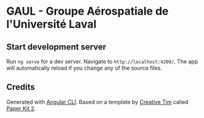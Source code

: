 # GAUL - Groupe Aérospatiale de l'Université Laval

## Start development server

Run `ng serve` for a dev server. Navigate to `http://localhost:4200/`. The app will automatically reload if you change any of the source files.

## Credits

Generated with [Angular CLI](https://github.com/angular/angular-cli).
Based on a template by [Creative Tim](https://www.creative-tim.com/) called [Paper Kit 2](https://www.creative-tim.com/product/paper-kit-2).